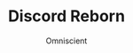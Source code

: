 ---
title: Discord Reborn
author: Omniscient
github: https://github.com/0mniscient/
description_markdown: >-
  A nice sleek transparent theme.
preview: /images/products/discord_reborn/preview.jpg
download: https://github.com/MrRobotjs/Discord-Reborn
demo: https://rawgit.com/0mniscient/Discord-Themes/master/Themes/Discord%20Reborn.theme.css
support: https://discord.gg/D4cAkXX
style: dark
tags:
styles:
  - name: Blue
    color: '#007dbd'
  - name: Dark Blue
    color: '#03679b'
layout: product
---
